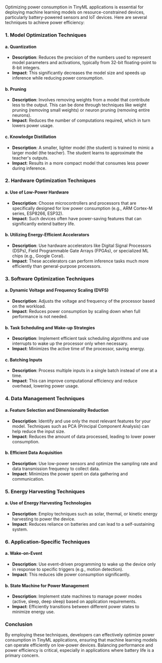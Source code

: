 Optimizing power consumption in TinyML applications is essential for deploying machine learning models on resource-constrained devices, particularly battery-powered sensors and IoT devices. Here are several techniques to achieve power efficiency:

### 1. **Model Optimization Techniques**

#### a. **Quantization**
- **Description**: Reduces the precision of the numbers used to represent model parameters and activations, typically from 32-bit floating-point to 8-bit integers.
- **Impact**: This significantly decreases the model size and speeds up inference while reducing power consumption.
  
#### b. **Pruning**
- **Description**: Involves removing weights from a model that contribute less to the output. This can be done through techniques like weight pruning (removing small weights) or neuron pruning (removing entire neurons).
- **Impact**: Reduces the number of computations required, which in turn lowers power usage.

#### c. **Knowledge Distillation**
- **Description**: A smaller, lighter model (the student) is trained to mimic a larger model (the teacher). The student learns to approximate the teacher's outputs.
- **Impact**: Results in a more compact model that consumes less power during inference.

### 2. **Hardware Optimization Techniques**

#### a. **Use of Low-Power Hardware**
- **Description**: Choose microcontrollers and processors that are specifically designed for low power consumption (e.g., ARM Cortex-M series, ESP8266, ESP32).
- **Impact**: Such devices often have power-saving features that can significantly extend battery life.

#### b. **Utilizing Energy-Efficient Accelerators**
- **Description**: Use hardware accelerators like Digital Signal Processors (DSPs), Field Programmable Gate Arrays (FPGAs), or specialized ML chips (e.g., Google Coral).
- **Impact**: These accelerators can perform inference tasks much more efficiently than general-purpose processors.

### 3. **Software Optimization Techniques**

#### a. **Dynamic Voltage and Frequency Scaling (DVFS)**
- **Description**: Adjusts the voltage and frequency of the processor based on the workload.
- **Impact**: Reduces power consumption by scaling down when full performance is not needed.

#### b. **Task Scheduling and Wake-up Strategies**
- **Description**: Implement efficient task scheduling algorithms and use interrupts to wake up the processor only when necessary.
- **Impact**: Minimizes the active time of the processor, saving energy.

#### c. **Batching Inputs**
- **Description**: Process multiple inputs in a single batch instead of one at a time.
- **Impact**: This can improve computational efficiency and reduce overhead, lowering power usage.

### 4. **Data Management Techniques**

#### a. **Feature Selection and Dimensionality Reduction**
- **Description**: Identify and use only the most relevant features for your model. Techniques such as PCA (Principal Component Analysis) can help reduce the input size.
- **Impact**: Reduces the amount of data processed, leading to lower power consumption.

#### b. **Efficient Data Acquisition**
- **Description**: Use low-power sensors and optimize the sampling rate and data transmission frequency to collect data.
- **Impact**: Minimizes the power spent on data gathering and communication.

### 5. **Energy Harvesting Techniques**

#### a. **Use of Energy Harvesting Technologies**
- **Description**: Employ techniques such as solar, thermal, or kinetic energy harvesting to power the device.
- **Impact**: Reduces reliance on batteries and can lead to a self-sustaining system.

### 6. **Application-Specific Techniques**

#### a. **Wake-on-Event**
- **Description**: Use event-driven programming to wake up the device only in response to specific triggers (e.g., motion detection).
- **Impact**: This reduces idle power consumption significantly.

#### b. **State Machine for Power Management**
- **Description**: Implement state machines to manage power modes (active, sleep, deep sleep) based on application requirements.
- **Impact**: Efficiently transitions between different power states to minimize energy use.

### Conclusion

By employing these techniques, developers can effectively optimize power consumption in TinyML applications, ensuring that machine learning models can operate efficiently on low-power devices. Balancing performance and power efficiency is critical, especially in applications where battery life is a primary concern.